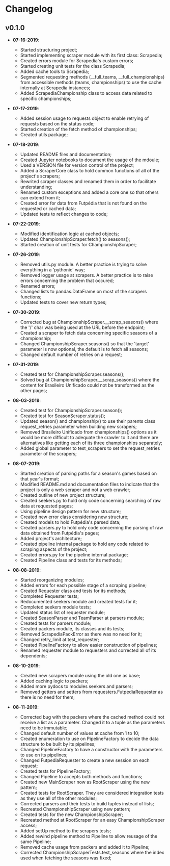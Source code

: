 Changelog
=========

## v0.1.0

* __07-16-2019__:
	* Started structuring project;
	* Started implementing scraper module with its first class: Scrapedia;
	* Created errors module for Scrapedia's custom errors;
	* Started creating unit tests for the class Scrapedia;
	* Added cache tools to Scrapedia;
	* Segmented requesting methods (\_\_full_teams, \_\_full_championships) from accessible methods (teams, championships) to use the cache internally at Scrapedia instances;
	* Added ScrapediaChampionship class to access data related to specific championships;

* __07-17-2019__:
	* Added session usage to requests object to enable retrying of requests based on the status code;
	* Started creation of the fetch method of championships;
	* Created utils package;

* __07-18-2019__:
	* Updated README files and documentation;
	* Created Jupyter notebooks to document the usage of the mdoule;
	* Used a VERSION file for version control of the project;
	* Added a ScraperCore class to hold common functions of all of the project's scrapers;
	* Rewrited scraper classes and renamed them in order to facilitate understanding;
	* Renamed custom exceptions and added a core one so that others can extend from it;
	* Created error for data from Futpédia that is not found on the requested or cached data;
	* Updated tests to reflect changes to code;

* __07-22-2019__:
	* Modified identification logic at cached objects;
	* Updated ChampionshipScraper.fetch() to seasons();
	* Started creation of unit tests for ChampionshipScraper;

* __07-26-2019__:
	* Removed utils.py module. A better practice is trying to solve everything in a 'pythonic' way;
	* Removed logger usage at scrapers. A better practice is to raise errors concerning the problem that occured;
	* Renamed errors;
	* Changed lists to pandas.DataFrame on most of the scrapers functions;
	* Updated tests to cover new return types;

* __07-30-2019__:
	* Corrected bug at ChampionshipScraper.\_\_scrap_seasons() where the '/' char was being used at the URL before the endpoint;
	* Created a scraper to fetch data concerning specific seasons of a championship;
	* Changed ChampionshipScraper.seasons() so that the 'target' parameter is now optional, the default is to fetch all seasons;
	* Changed default number of retries on a request;

* __07-31-2019__:
	* Created test for ChampionshipScraper.seasons();
	* Solved bug at ChampionshipScraper.\_\_scrap_seasons() where the content for Brasileiro Unificado could not be transformed as the other pages;

* __08-03-2019__:
	* Created test for ChampionshipScraper.season();
	* Created test for SeasonScraper.status();
	* Updated season() and championship() to use their parents class request_retries parameter when building new scrapers;
	* Removed Brasileiro Unificado from championships() options as it would be more difficult to adequate the crawler to it and there are alternatives like getting each of its three championships separately;
	* Added global parameter to test_scrapers to set the request_retries parameter of the scrapers;

* __08-07-2019__:
	* Started creation of parsing paths for a season's games based on that year's format;
	* Modified README.md and documentation files to indicate that the project is only a web scraper and not a web crawler; 
	* Created outline of new project structure;
	* Created seekers.py to hold only code concerning searching of raw data at requested pages;
	* Using pipeline design pattern for new structure;
	* Created new error class considering new structure;
	* Created models to hold Futpédia's parsed data;
	* Created parsers.py to hold only code concerning the parsing of raw data obtained from Futpédia's pages;
	* Added project's architecture;
	* Created pipeline internal package to hold any code related to scraping aspects of the project;
	* Created errors.py for the pipeline internal package;
	* Created Pipeline class and tests for its methods;

* __08-08-2019__:
	* Started reorganizing modules;
	* Added errors for each possible stage of a scraping pipeline;
	* Created Requester class and tests for its methods;
	* Completed Requester tests;
	* Redocumented seekers module and created tests for it;
	* Completed seekers module tests;
	* Updated status list of requester module;
	* Created SeasonParser and TeamParser at parsers module;
	* Created tests for parsers module;
	* Created packers module, its classes and its tests;
	* Removed ScrapediaPackError as there was no need for it;
	* Changed retry_limit at test_requester;
	* Created PipelineFactory to allow easier construction of pipelines;
	* Renamed requester module to requesters and corrected all of its dependents;

* __08-10-2019__:
	* Created new scrapers module using the old one as base;
	* Added caching logic to packers;
	* Added more pydocs to modules seekers and parsers;
	* Removed getters and setters from requesters.FutpediaRequester as there is no need for them;

* __08-11-2019__:
	* Corrected bug with the packers where the cached method could not receive a list as a parameter. Changed it to a tuple as the parameters need to be immutable;
	* Changed default number of values at cache from 1 to 10;
	* Created enumeration to use on PipelineFactory to decide the data structure to be built by its pipelines;
	* Changed PipelineFactory to have a constructor with the parameters to use on its pipelines;
	* Changed FutpediaRequester to create a new session on each request;
	* Created tests for PipelineFactory;
	* Changed Pipeline to accepts both methods and functions;
	* Created new MainScraper now as RootScraper using the new pattern;
	* Created tests for RootScraper. They are considered integration tests as they use all of the other modules;
	* Corrected parsers and their tests to build tuples instead of lists;
	* Recreated ChampionshipScraper using new pattern;
	* Created tests for the new ChampionshipScraper;
	* Recreated method at RootScraper for an easy ChampionshipScraper access;
	* Added setUp method to the scrapers tests;
	* Added rewind pipeline method to Pipeline to allow reusage of the same Pipeline;
	* Removed cache usage from packers and added it to Pipeline;
	* Corrected ChampionshipScraperTests.test_seasons where the index used when fetching the seasons was fixed;
